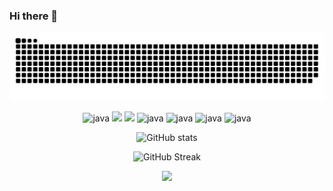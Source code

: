 ### Hi there 👋
<div align="center">
  
![](https://github.com/Platane/snk/raw/output/github-contribution-grid-snake.svg)
  
</div>

<p align="center">
      <img src="https://www.vectorlogo.zone/logos/java/java-icon.svg" alt="java" width="50" height="50"/>
      <img src="https://upload.wikimedia.org/wikipedia/commons/d/d5/Selenium_Logo.png" height="35"></a></code>
      <img src="https://upload.wikimedia.org/wikipedia/commons/9/95/Font_Awesome_5_brands_github.svg" height="42"></a></code>
      <img src="https://www.vectorlogo.zone/logos/git-scm/git-scm-icon.svg" alt="java" width="35" height="40"/>
      <img src="https://www.vectorlogo.zone/logos/atlassian_jira/atlassian_jira-icon.svg" alt="java" width="45" height="40"/>
      <img src="https://www.vectorlogo.zone/logos/w3_html5/w3_html5-icon.svg" alt="java" width="40" height="40"/>
      <img src="https://www.vectorlogo.zone/logos/w3_css/w3_css-icon.svg" alt="java" width="40" height="40"/>







<div align="center">


  ![GitHub stats](https://github-readme-stats.vercel.app/api?username=TheHatipoglu&show_icons=true&theme=dracula)

  ![GitHub Streak](https://github-readme-streak-stats.herokuapp.com/?user=TheHatipoglu&theme=highcontrast)
  
  <img src="https://github-readme-stats.vercel.app/api/top-langs/?username=TheHatipoglu&layout=compact&langs_count-16&theme=highcontrast"/>
  
  
  




</div>
